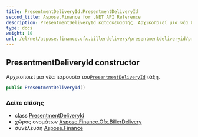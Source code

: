 ```yaml
---
title: PresentmentDeliveryId.PresentmentDeliveryId
second_title: Aspose.Finance for .NET API Reference
description: PresentmentDeliveryId κατασκευαστής. Αρχικοποιεί μια νέα παρουσία τουPresentmentDeliveryId τάξη.
type: docs
weight: 10
url: /el/net/aspose.finance.ofx.billerdelivery/presentmentdeliveryid/presentmentdeliveryid/
---
```

## PresentmentDeliveryId constructor

Αρχικοποιεί μια νέα παρουσία του[`PresentmentDeliveryId`](../) τάξη.

```csharp
public PresentmentDeliveryId()
```

### Δείτε επίσης

* class [PresentmentDeliveryId](../)
* χώρος ονομάτων [Aspose.Finance.Ofx.BillerDelivery](../../presentmentdeliveryid/)
* συνέλευση [Aspose.Finance](../../../)


